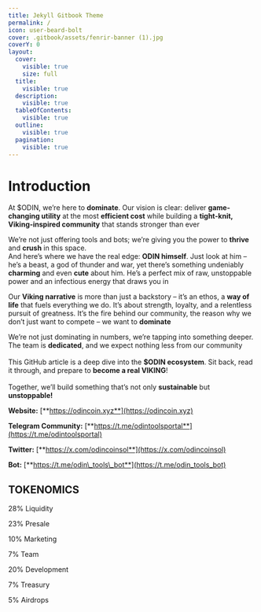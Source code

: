 ```yaml
---
title: Jekyll Gitbook Theme
permalink: /
icon: user-beard-bolt
cover: .gitbook/assets/fenrir-banner (1).jpg
coverY: 0
layout:
  cover:
    visible: true
    size: full
  title:
    visible: true
  description:
    visible: true
  tableOfContents:
    visible: true
  outline:
    visible: true
  pagination:
    visible: true
---
```


# Introduction

At $ODIN, we’re here to **dominate**. Our vision is clear: deliver **game-changing utility** at the most **efficient cost** while building a **tight-knit, Viking-inspired community** that stands stronger than ever

We’re not just offering tools and bots; we’re giving you the power to **thrive** and **crush** in this space.\
And here’s where we have the real edge: **ODIN himself**. Just look at him – he’s a beast, a god of thunder and war, yet there’s something undeniably **charming** and even **cute** about him. He’s a perfect mix of raw, unstoppable power and an infectious energy that draws you in

Our **Viking narrative** is more than just a backstory – it’s an ethos, a **way of life** that fuels everything we do. It’s about strength, loyalty, and a relentless pursuit of greatness. It’s the fire behind our community, the reason why we don’t just want to compete – we want to **dominate**

We’re not just dominating in numbers, we’re tapping into something deeper. The team is **dedicated**, and we expect nothing less from our community\
\
This GitHub article is a deep dive into the **$ODIN ecosystem**. Sit back, read it through, and prepare to **become a real VIKING**!\
\
Together, we’ll build something that’s not only **sustainable** but **unstoppable!**



**Website:** [**https://odincoin.xyz**](https://odincoin.xyz)

**Telegram Community:** [**https://t.me/odintoolsportal**](https://t.me/odintoolsportal)

**Twitter:** [**https://x.com/odincoinsol**](https://x.com/odincoinsol)

**Bot:** [**https://t.me/odin\_tools\_bot**](https://t.me/odin_tools_bot)

## TOKENOMICS



28% Liquidity

23% Presale

10% Marketing

7% Team

20% Development

7% Treasury

5% Airdrops
